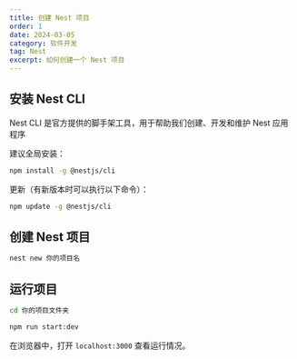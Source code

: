 ```yaml
---
title: 创建 Nest 项目
order: 1
date: 2024-03-05
category: 软件开发
tag: Nest
excerpt: 如何创建一个 Nest 项目
---
```


## 安装 Nest CLI

Nest CLI 是官方提供的脚手架工具，用于帮助我们创建、开发和维护 Nest 应用程序

建议全局安装：

```bash
npm install -g @nestjs/cli
```

更新（有新版本时可以执行以下命令）：

```bash
npm update -g @nestjs/cli
```

## 创建 Nest 项目

```bash
nest new 你的项目名
```

## 运行项目

```bash
cd 你的项目文件夹
```

```bash
npm run start:dev
```

在浏览器中，打开 `localhost:3000` 查看运行情况。
